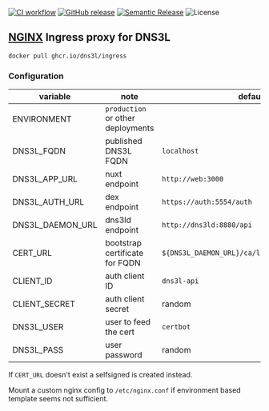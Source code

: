 [![CI workflow](https://img.shields.io/github/workflow/status/dns3l/ingress/main?label=ci&logo=github)](https://github.com/dns3l/ingress/actions/workflows/main.yml)
[![GitHub release](https://img.shields.io/github/release/dns3l/ingress.svg&logo=github)](https://github.com/dns3l/ingress/releases/latest)
[![Semantic Release](https://img.shields.io/badge/semantic--release-angular-e10079?logo=semantic-release)](https://github.com/semantic-release/semantic-release)
![License](https://img.shields.io/github/license/dns3l/ingress)

## [NGINX][1] Ingress proxy for DNS3L

`docker pull ghcr.io/dns3l/ingress`

[1]: https://nginx.org/en/docs

### Configuration

| variable | note | default |
| --- | --- | --- |
| ENVIRONMENT | `production` or other deployments | |
| DNS3L_FQDN | published DNS3L FQDN | `localhost` |
| DNS3L_APP_URL | nuxt endpoint | `http://web:3000` |
| DNS3L_AUTH_URL | dex endpoint | `https://auth:5554/auth` |
| DNS3L_DAEMON_URL | dns3ld endpoint | `http://dns3ld:8880/api` |
| CERT_URL | bootstrap certificate for FQDN | `${DNS3L_DAEMON_URL}/ca/les/crt/${DNS3L_FQDN}` |
| CLIENT_ID | auth client ID | `dns3l-api` |
| CLIENT_SECRET | auth client secret | random |
| DNS3L_USER | user to feed the cert | `certbot` |
| DNS3L_PASS | user password | random |

If `CERT_URL` doesn't exist a selfsigned is created instead.

Mount a custom nginx config to `/etc/nginx.conf` if environment based template seems not sufficient.

